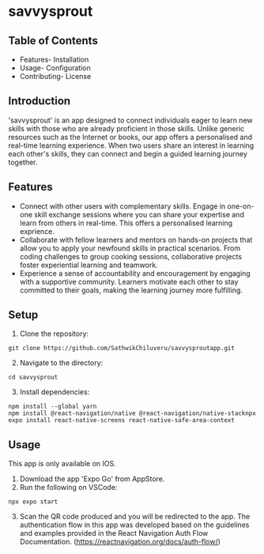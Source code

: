# savvysprout
## Table of Contents
- Features- Installation
- Usage- Configuration
- Contributing- License
## Introduction  
'savvysprout' is an app designed to connect individuals eager to learn new skills with those who are already proficient in those skills. Unlike generic resources such as the Internet or books, our app offers a personalised and real-time learning experience. When two users share an interest in learning each other's skills, they can connect and begin a guided learning journey together.
## Features
- Connect with other users with complementary skills. Engage in one-on-one skill exchange sessions where you can share your expertise and learn from others in real-time. This offers a personalised learning exprience.
- Collaborate with fellow learners and mentors on hands-on projects that allow you to apply your newfound skills in practical scenarios. From coding challenges to group cooking sessions, collaborative projects foster experiential learning and teamwork.
- Experience a sense of accountability and encouragement by engaging with a supportive community. Learners motivate each other to stay committed to their goals, making the learning journey more fulfilling.
## Setup
1. Clone the repository:   
```
git clone https://github.com/SathwikChiluveru/savvysproutapp.git
```
2. Navigate to the directory: 
```
cd savvysprout
```
3. Install dependencies:  
```
npm install --global yarn
npm install @react-navigation/native @react-navigation/native-stacknpx expo install react-native-screens react-native-safe-area-context
```
## Usage  

This app is only available on IOS.  
  1. Download the app 'Expo Go' from AppStore.  
  2. Run the following on VSCode:
```
npx expo start
```
3. Scan the QR code produced and you will be redirected to the app.
The authentication flow in this app was developed based on the guidelines and examples provided in the React Navigation Auth Flow Documentation. (https://reactnavigation.org/docs/auth-flow/)